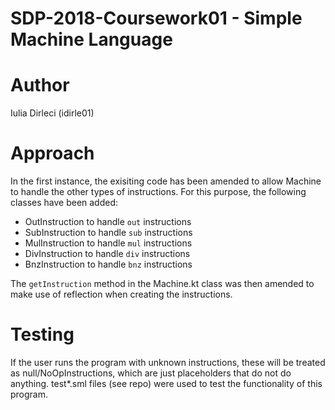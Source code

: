 # SDP-2018-Coursework01 - Simple Machine Language
# Author
Iulia Dirleci (idirle01)
# Approach
In the first instance, the exisiting code has been amended to allow Machine to handle the other types of instructions. 
For this purpose, the following classes have been added:

* OutInstruction to handle `out` instructions
* SubInstruction to handle `sub` instructions
* MulInstruction to handle `mul` instructions
* DivInstruction to handle `div` instructions
* BnzInstruction to handle `bnz` instructions
	
The `getInstruction` method in the Machine.kt class was then amended to make use of reflection when creating the instructions.

# Testing
If the user runs the program with unknown instructions, these will be treated as null/NoOpInstructions, which are just placeholders that do not do anything. 
test*.sml files (see repo) were used to test the functionality of this program. 

